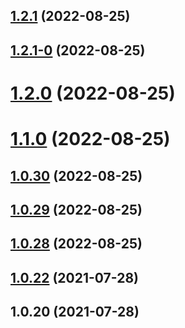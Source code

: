 ## [1.2.1](https://github.com/wuaixiaoyao/npm-demo/compare/v1.2.1-0...v1.2.1) (2022-08-25)



## [1.2.1-0](https://github.com/wuaixiaoyao/npm-demo/compare/v1.2.0...v1.2.1-0) (2022-08-25)



# [1.2.0](https://github.com/wuaixiaoyao/npm-demo/compare/v1.1.0...v1.2.0) (2022-08-25)



# [1.1.0](https://github.com/wuaixiaoyao/npm-demo/compare/v1.0.30...v1.1.0) (2022-08-25)



## [1.0.30](https://github.com/wuaixiaoyao/npm-demo/compare/v1.0.29...v1.0.30) (2022-08-25)



## [1.0.29](https://github.com/wuaixiaoyao/npm-demo/compare/v1.0.28...v1.0.29) (2022-08-25)



## [1.0.28](https://github.com/wuaixiaoyao/npm-demo/compare/v1.0.22...v1.0.28) (2022-08-25)



## [1.0.22](https://github.com/wuaixiaoyao/npm-demo/compare/v1.0.20...v1.0.22) (2021-07-28)



## 1.0.20 (2021-07-28)



